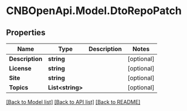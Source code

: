 # CNBOpenApi.Model.DtoRepoPatch

## Properties

Name | Type | Description | Notes
------------ | ------------- | ------------- | -------------
**Description** | **string** |  | [optional] 
**License** | **string** |  | [optional] 
**Site** | **string** |  | [optional] 
**Topics** | **List&lt;string&gt;** |  | [optional] 

[[Back to Model list]](../../README.md#documentation-for-models) [[Back to API list]](../../README.md#documentation-for-api-endpoints) [[Back to README]](../../README.md)

